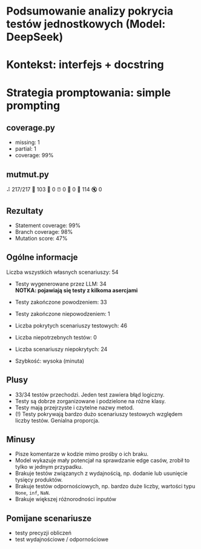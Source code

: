 # Podsumowanie analizy pokrycia testów jednostkowych (Model: DeepSeek)
# Kontekst: interfejs + docstring
# Strategia promptowania: simple prompting

## coverage.py
- missing: 1
- partial: 1
- coverage: 99%

## mutmut.py
⠼ 217/217  🎉 103 🫥 0  ⏰ 0  🤔 0  🙁 114  🔇 0

## Rezultaty
- Statement coverage: 99%
- Branch coverage: 98%
- Mutation score: 47%

## Ogólne informacje

Liczba wszystkich własnych scenariuszy: 54

- Testy wygenerowane przez LLM: 34
<br/> <strong>NOTKA: pojawiają się testy z kilkoma asercjami</strong>
- Testy zakończone powodzeniem: 33
- Testy zakończone niepowodzeniem: 1


- Liczba pokrytych scenariuszy testowych: 46
- Liczba niepotrzebnych testów: 0
- Liczba scenariuszy niepokrytych: 24
- Szybkość: wysoka (minuta)

## Plusy

- 33/34 testów przechodzi. Jeden test zawiera błąd logiczny.
- Testy są dobrze zorganizowane i podzielone na różne klasy.
- Testy mają przejrzyste i czytelne nazwy metod.
- (!) Testy pokrywają bardzo dużo scenariuszy testowych względem liczby testów. Genialna proporcja.

## Minusy

- Pisze komentarze w kodzie mimo prośby o ich braku.
- Model wykazuje mały potencjał na sprawdzanie edge casów, zrobił to tylko w jednym przypadku.
- Brakuje testów związanych z wydajnością, np. dodanie lub usunięcie tysięcy produktów.
- Brakuje testów odpornościowych, np. bardzo duże liczby, wartości typu `None`, `inf`, `NaN`.
- Brakuje większej różnorodności inputów

## Pomijane scenariusze

- testy precyzji obliczeń
- test wydajnościowe / odpornościowe

